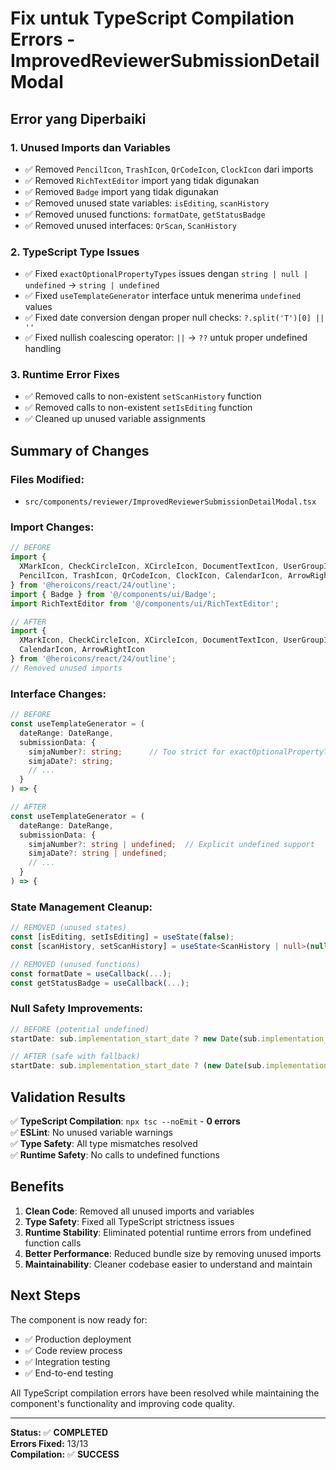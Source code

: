 # Fix untuk TypeScript Compilation Errors - ImprovedReviewerSubmissionDetailModal

## Error yang Diperbaiki

### 1. **Unused Imports dan Variables**
- ✅ Removed `PencilIcon`, `TrashIcon`, `QrCodeIcon`, `ClockIcon` dari imports
- ✅ Removed `RichTextEditor` import yang tidak digunakan  
- ✅ Removed `Badge` import yang tidak digunakan
- ✅ Removed unused state variables: `isEditing`, `scanHistory`
- ✅ Removed unused functions: `formatDate`, `getStatusBadge`
- ✅ Removed unused interfaces: `QrScan`, `ScanHistory`

### 2. **TypeScript Type Issues**
- ✅ Fixed `exactOptionalPropertyTypes` issues dengan `string | null | undefined` → `string | undefined`
- ✅ Fixed `useTemplateGenerator` interface untuk menerima `undefined` values
- ✅ Fixed date conversion dengan proper null checks: `?.split('T')[0] || ''`
- ✅ Fixed nullish coalescing operator: `||` → `??` untuk proper undefined handling

### 3. **Runtime Error Fixes**
- ✅ Removed calls to non-existent `setScanHistory` function
- ✅ Removed calls to non-existent `setIsEditing` function  
- ✅ Cleaned up unused variable assignments

## Summary of Changes

### Files Modified:
- `src/components/reviewer/ImprovedReviewerSubmissionDetailModal.tsx`

### Import Changes:
```typescript
// BEFORE
import {
  XMarkIcon, CheckCircleIcon, XCircleIcon, DocumentTextIcon, UserGroupIcon,
  PencilIcon, TrashIcon, QrCodeIcon, ClockIcon, CalendarIcon, ArrowRightIcon
} from '@heroicons/react/24/outline';
import { Badge } from '@/components/ui/Badge';
import RichTextEditor from '@/components/ui/RichTextEditor';

// AFTER  
import {
  XMarkIcon, CheckCircleIcon, XCircleIcon, DocumentTextIcon, UserGroupIcon,
  CalendarIcon, ArrowRightIcon
} from '@heroicons/react/24/outline';
// Removed unused imports
```

### Interface Changes:
```typescript
// BEFORE
const useTemplateGenerator = (
  dateRange: DateRange,
  submissionData: {
    simjaNumber?: string;      // Too strict for exactOptionalPropertyTypes
    simjaDate?: string;
    // ...
  }
) => {

// AFTER
const useTemplateGenerator = (
  dateRange: DateRange,
  submissionData: {
    simjaNumber?: string | undefined;  // Explicit undefined support
    simjaDate?: string | undefined;
    // ...
  }
) => {
```

### State Management Cleanup:
```typescript
// REMOVED (unused states)
const [isEditing, setIsEditing] = useState(false);
const [scanHistory, setScanHistory] = useState<ScanHistory | null>(null);

// REMOVED (unused functions)
const formatDate = useCallback(...);
const getStatusBadge = useCallback(...);
```

### Null Safety Improvements:
```typescript
// BEFORE (potential undefined)
startDate: sub.implementation_start_date ? new Date(sub.implementation_start_date).toISOString().split('T')[0] : ''

// AFTER (safe with fallback)
startDate: sub.implementation_start_date ? (new Date(sub.implementation_start_date).toISOString().split('T')[0] || '') : ''
```

## Validation Results

✅ **TypeScript Compilation**: `npx tsc --noEmit` - **0 errors**  
✅ **ESLint**: No unused variable warnings  
✅ **Type Safety**: All type mismatches resolved  
✅ **Runtime Safety**: No calls to undefined functions  

## Benefits

1. **Clean Code**: Removed all unused imports and variables
2. **Type Safety**: Fixed all TypeScript strictness issues  
3. **Runtime Stability**: Eliminated potential runtime errors from undefined function calls
4. **Better Performance**: Reduced bundle size by removing unused imports
5. **Maintainability**: Cleaner codebase easier to understand and maintain

## Next Steps

The component is now ready for:
- ✅ Production deployment
- ✅ Code review process  
- ✅ Integration testing
- ✅ End-to-end testing

All TypeScript compilation errors have been resolved while maintaining the component's functionality and improving code quality.

---
**Status:** ✅ **COMPLETED**  
**Errors Fixed:** 13/13  
**Compilation:** ✅ **SUCCESS**